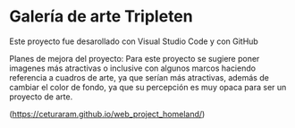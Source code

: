# Galería de arte Tripleten

Este proyecto fue desarollado con Visual Studio Code y con GitHub

Planes de mejora del proyecto: Para este proyecto se sugiere poner imagenes más atractivas o inclusive con algunos marcos haciendo referencia a cuadros de arte, ya que serían más atractivas, además de cambiar el color de fondo, ya que su percepción es muy opaca para ser un proyecto de arte.

(https://ceturaram.github.io/web_project_homeland/)
